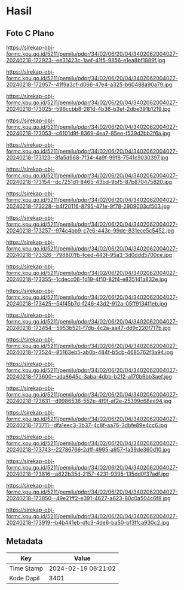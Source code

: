 # Hasil

## Foto C Plano

https://sirekap-obj-formc.kpu.go.id/5211/pemilu/pdpr/34/02/06/20/04/3402062004027-20240218-172923--ee31423c-1aef-41f5-9856-e1ea8bf1889f.jpg

https://sirekap-obj-formc.kpu.go.id/5211/pemilu/pdpr/34/02/06/20/04/3402062004027-20240218-172957--41f9a3cf-d066-47e4-a325-b60488a90a79.jpg

https://sirekap-obj-formc.kpu.go.id/5211/pemilu/pdpr/34/02/06/20/04/3402062004027-20240218-173025--596ccbb8-281d-4b36-b3ef-2dbe391b1219.jpg

https://sirekap-obj-formc.kpu.go.id/5211/pemilu/pdpr/34/02/06/20/04/3402062004027-20240218-173053--c6101d9f-8369-4ea7-85ee-f539d2bb2f6a.jpg

https://sirekap-obj-formc.kpu.go.id/5211/pemilu/pdpr/34/02/06/20/04/3402062004027-20240218-173123--8fa5d668-7f34-4a9f-99f8-7541c9030397.jpg

https://sirekap-obj-formc.kpu.go.id/5211/pemilu/pdpr/34/02/06/20/04/3402062004027-20240218-173154--dc7251d1-8465-43bd-9bf5-87b870475820.jpg

https://sirekap-obj-formc.kpu.go.id/5211/pemilu/pdpr/34/02/06/20/04/3402062004027-20240218-173228--b4f20116-8795-471e-9f78-2909003cf503.jpg

https://sirekap-obj-formc.kpu.go.id/5211/pemilu/pdpr/34/02/06/20/04/3402062004027-20240218-173257--974c4bb9-c7e6-443c-99de-831ece5c5452.jpg

https://sirekap-obj-formc.kpu.go.id/5211/pemilu/pdpr/34/02/06/20/04/3402062004027-20240218-173326--798807fb-fced-443f-95a3-3d0ddd5700ce.jpg

https://sirekap-obj-formc.kpu.go.id/5211/pemilu/pdpr/34/02/06/20/04/3402062004027-20240218-173355--1cdecc06-1d19-4f10-82f4-e835141a832e.jpg

https://sirekap-obj-formc.kpu.go.id/5211/pemilu/pdpr/34/02/06/20/04/3402062004027-20240218-173425--54f45b7d-f246-43d2-912a-05ff9134f1eb.jpg

https://sirekap-obj-formc.kpu.go.id/5211/pemilu/pdpr/34/02/06/20/04/3402062004027-20240218-173454--5953b521-f7db-4c2a-aa47-dd9c220f717b.jpg

https://sirekap-obj-formc.kpu.go.id/5211/pemilu/pdpr/34/02/06/20/04/3402062004027-20240218-173524--85163eb5-ab0b-484f-b5cb-4685762f3a94.jpg

https://sirekap-obj-formc.kpu.go.id/5211/pemilu/pdpr/34/02/06/20/04/3402062004027-20240218-173600--ada8645c-3aba-4dbb-b212-a170b6bb3aef.jpg

https://sirekap-obj-formc.kpu.go.id/5211/pemilu/pdpr/34/02/06/20/04/3402062004027-20240218-173631--d9986536-552e-4f9f-af2e-25399c68ee94.jpg

https://sirekap-obj-formc.kpu.go.id/5211/pemilu/pdpr/34/02/06/20/04/3402062004027-20240218-173711--dfa1eec3-3b37-4c8f-aa76-3dbfe89e4cc6.jpg

https://sirekap-obj-formc.kpu.go.id/5211/pemilu/pdpr/34/02/06/20/04/3402062004027-20240218-173743--22786766-2dff-4995-a957-1a39de360d10.jpg

https://sirekap-obj-formc.kpu.go.id/5211/pemilu/pdpr/34/02/06/20/04/3402062004027-20240218-173816--a822b35d-2157-4231-9395-135dd0f37adf.jpg

https://sirekap-obj-formc.kpu.go.id/5211/pemilu/pdpr/34/02/06/20/04/3402062004027-20240218-173850--49e21ff2-e391-4627-a623-80c0a504c6f8.jpg

https://sirekap-obj-formc.kpu.go.id/5211/pemilu/pdpr/34/02/06/20/04/3402062004027-20240218-173919--b4b441eb-dfc3-4de6-ba50-bf3ffca930c2.jpg


## Metadata

| Key        | Value               |
| ---------- | ------------------- |
| Time Stamp | 2024-02-19 06:21:02 |
| Kode Dapil | 3401                |



